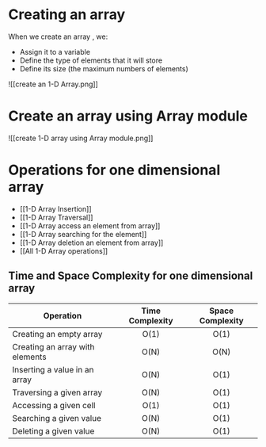 # Creating an array

When we create an array , we:
- Assign it to a variable
- Define the type of elements that it will store
- Define its size (the maximum numbers of elements)

![[create an 1-D Array.png]]

# Create an array using Array module

![[create 1-D array using Array module.png]]
# Operations for one dimensional array

- [[1-D Array Insertion]]
- [[1-D Array Traversal]]
- [[1-D Array access an element from array]]
- [[1-D Array searching for the element]]
- [[1-D Array deletion an element from array]]
- [[All 1-D Array operations]]
## Time and Space Complexity for one dimensional array

| **Operation**                   | **Time Complexity** | **Space Complexity** |
| ------------------------------- | :-----------------: | :------------------: |
| Creating an empty array         |        O(1)         |         O(1)         |
| Creating an array with elements |        O(N)         |         O(N)         |
| Inserting a value in an array   |        O(N)         |         O(1)         |
| Traversing a given array        |        O(N)         |         O(1)         |
| Accessing a given cell          |        O(1)         |         O(1)         |
| Searching a given value         |        O(N)         |         O(1)         |
| Deleting a given value          |        O(N)         |         O(1)         |
